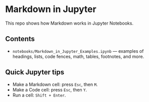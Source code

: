 # Markdown in Jupyter
This repo shows how Markdown works in Jupyter Notebooks.

## Contents
- `notebooks/Markdown_in_Jupyter_Examples.ipynb` — examples of headings, lists, code fences, math, tables, footnotes, and more.

## Quick Jupyter tips
- Make a Markdown cell: press `Esc`, then `M`.
- Make a Code cell: press `Esc`, then `Y`.
- Run a cell: `Shift + Enter`.
